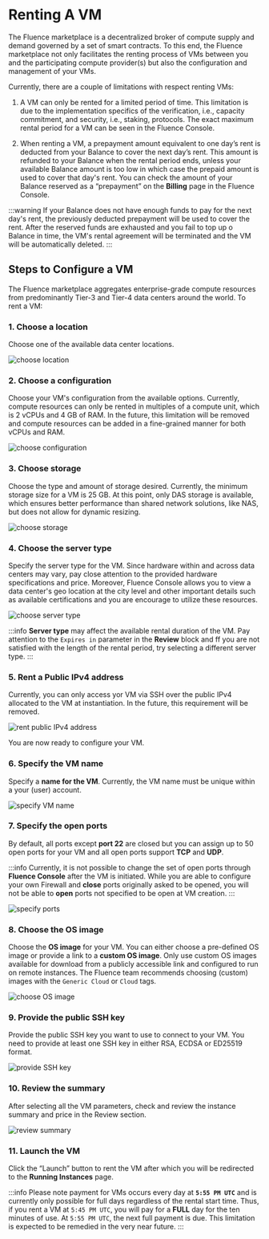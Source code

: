 # Renting A VM 

The Fluence marketplace is a decentralized broker of compute supply and demand governed by a set of smart contracts. To this end, the Fluence marketplace not only facilitates the renting process of VMs between you and the participating compute provider(s) but also the configuration and management of your VMs. 

Currently, there are a couple of limitations with respect renting VMs:

1. A VM can only be rented for a limited period of time. This limitation is due to the implementation specifics of the verification, i.e., capacity commitment, and security, i.e., staking, protocols. The exact maximum rental period for a VM can be seen in the Fluence Console.

2. When renting a VM, a prepayment amount equivalent to one day’s rent is deducted from your Balance to cover the next day’s rent. This amount is refunded to your Balance when the rental period ends, unless your available Balance amount is too low in which case the prepaid amount is used to cover that day's rent. You can check the amount of your Balance reserved as a “prepayment” on the **Billing** page in the Fluence Console.

:::warning
If your Balance does not have enough funds to pay for the next day's rent, the previously deducted prepayment will be used to cover the rent. After the reserved funds are exhausted and you fail to top up o Balance in time, the VM's rental agreement will be terminated and the VM will be automatically deleted.
:::

## Steps to Configure a VM

The Fluence marketplace aggregates enterprise-grade compute resources from predominantly Tier-3 and Tier-4 data centers around the world. To rent a VM:

### 1. Choose a location

Choose one of the available data center locations.

![choose location](./assets/location.webp)

### 2. Choose a configuration

Choose your VM's configuration from the available options. Currently, compute resources can only be rented in multiples of a compute unit, which is 2 vCPUs and 4 GB of RAM. In the future, this limitation will be removed and compute resources can be added in a fine-grained manner for both vCPUs and RAM.


![choose configuration](./assets/configuration.webp)

### 3. Choose storage

Choose the type and amount of storage desired. Currently, the minimum storage size for a VM is 25 GB. At this point, only DAS storage is available, which ensures better performance than shared network solutions, like NAS, but does not allow for dynamic resizing.

![choose storage](./assets/storage.webp)

### 4. Choose the server type

Specify the server type for the VM. Since hardware within and across data centers may vary, pay close attention to the provided hardware specifications and price. Moreover, Fluence Console allows you to view a data center's geo location at the city level and other important details such as available certifications and you are encourage to utilize these resources.

![choose server type](./assets/server_type.webp)

:::info
**Server type** may affect the available rental duration of the VM. Pay attention to the `Expires in` parameter in the **Review** block and ff you are not satisfied with the length of the rental period, try selecting a different server type.
:::

### 5. Rent a Public IPv4 address

Currently, you can only access yor VM via SSH over the public IPv4 allocated to the VM at instantiation. In the future, this requirement will be removed.

![rent public IPv4 address](./assets/public_ip.webp)

You are now ready to configure your VM.

### 6. Specify the VM name

Specify a **name for the VM**. Currently, the VM name must be unique within a your (user) account.

![specify VM name](./assets/vm_name.webp)

### 7. Specify the open ports

By default, all ports except **port 22** are closed but you can assign up to 50 open ports for your VM and all open ports support **TCP** and **UDP**.

:::info
Currently, it is not possible to change the set of open ports through **Fluence Console** after the VM is initiated. While you are able to configure your own Firewall and **close** ports originally asked to be opened, you will not be able to **open** ports not specified to be open at VM creation.
:::

![specify ports](./assets/ports.webp)

### 8. Choose the OS image

Choose the **OS image** for your VM. You can either choose a pre-defined OS image or provide a link to a **custom OS image**. Only use custom OS images available for download from a publicly accessible link and configured to run on remote instances. The Fluence team recommends choosing (custom) images with the `Generic Cloud` or `Cloud` tags.

![choose OS image](./assets/os_image.webp)

### 9. Provide the public SSH key

Provide the public SSH key you want to use to connect to your VM. You need to provide at least one SSH key in either RSA, ECDSA or ED25519 format.

![provide SSH key](./assets/ssh.webp)

### 10. Review the summary

After selecting all the VM parameters, check and review the instance summary and price in the Review section.

![review summary](./assets/summary.webp)

### 11. Launch the VM

Click the “Launch” button to rent the VM after which you will be redirected to the **Running Instances** page.

:::info
Please note payment for VMs occurs every day at **`5:55 PM UTC`** and is currently only possible for full days regardless of the rental start time. Thus, if you rent a VM at `5:45 PM UTC`, you will pay for a **FULL** day for the ten minutes of use. At `5:55 PM UTC`, the next full payment is due. This limitation is expected to be remedied in the very near future.
:::
